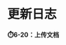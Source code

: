 <!--
 * @Description: 
 * @Version: 2.0
 * @Autor: FloatingDream
 * @Date: 2023-05-26 11:02:20
 * @LastEditors: FloatingDream
 * @LastEditTime: 2023-06-20 21:24:18
-->

# 更新日志
**⏱️6-20：上传文档**